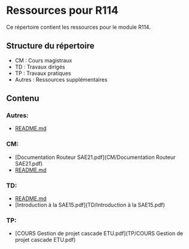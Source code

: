 # Ressources pour R114

Ce répertoire contient les ressources pour le module R114.

## Structure du répertoire

- CM : Cours magistraux
- TD : Travaux dirigés
- TP : Travaux pratiques
- Autres : Ressources supplémentaires

## Contenu

### Autres:
- [README.md](README.md)

### CM:
- [Documentation Routeur SAE21.pdf](CM/Documentation Routeur SAE21.pdf)
- [README.md](CM/README.md)

### TD:
- [README.md](TD/README.md)
- [Introduction à la SAE15.pdf](TD/Introduction à la SAE15.pdf)

### TP:
- [COURS Gestion de projet cascade ETU.pdf](TP/COURS Gestion de projet cascade ETU.pdf)


